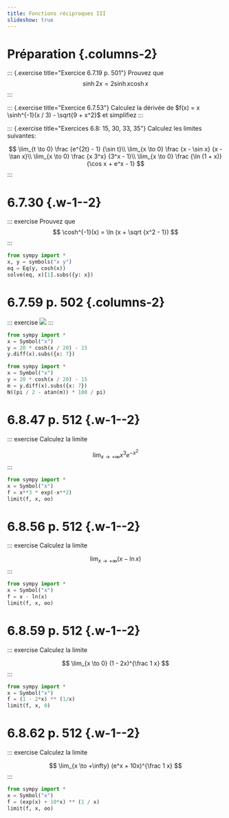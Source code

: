 ```yaml
---
title: Fonctions réciproques III
slideshow: true
---
```


# Préparation {.columns-2}

::: {.exercise title="Exercice 6.7.19 p. 501"}
Prouvez que
$$
\sinh 2x = 2 \sinh x \cosh x
$$
:::

::: {.exercise title="Exercice 6.7.53"}
Calculez la dérivée de $f(x) = x \sinh^{-1}(x / 3) - \sqrt{9 + x^2}$ et simplifiez
:::

::: {.exercise title="Exercices 6.8: 15, 30, 33, 35"}
Calculez les limites suivantes:

$$
\lim_{t \to 0} \frac {e^{2t} - 1} {\sin t}\\
\lim_{x \to 0} \frac {x - \sin x} {x - \tan x}\\
\lim_{x \to 0} \frac {x 3^x} {3^x - 1}\\
\lim_{x \to 0} \frac {\ln (1 + x)} {\cos x + e^x - 1}
$$
:::

# 6.7.30 {.w-1--2}

::: exercise
Prouvez que
$$
\cosh^{-1}(x) = \ln (x + \sqrt {x^2 - 1})
$$
:::

~~~ python {.run}
from sympy import *
x, y = symbols("x y")
eq = Eq(y, cosh(x))
solve(eq, x)[1].subs({y: x})
~~~

# 6.7.59 p. 502 {.columns-2}

::: exercise
![](/images/exercises/6.7.59.png)
:::

~~~ python {.run}
from sympy import *
x = Symbol("x")
y = 20 * cosh(x / 20) - 15
y.diff(x).subs({x: 7})
~~~

~~~ python {.run}
from sympy import *
x = Symbol("x")
y = 20 * cosh(x / 20) - 15
m = y.diff(x).subs({x: 7})
N((pi / 2 - atan(m)) * 180 / pi)
~~~

# 6.8.47 p. 512 {.w-1--2}

::: exercise
Calculez la limite

$$
\lim_{x \to +\infty} x^3 e^{-x^2}
$$
:::

~~~ python {.run}
from sympy import *
x = Symbol("x")
f = x**3 * exp(-x**2)
limit(f, x, oo)
~~~

# 6.8.56 p. 512 {.w-1--2}

::: exercise
Calculez la limite

$$
\lim_{x \to +\infty} (x - \ln x)
$$
:::

~~~ python {.run}
from sympy import *
x = Symbol("x")
f = x - ln(x)
limit(f, x, oo)
~~~

# 6.8.59 p. 512 {.w-1--2}

::: exercise
Calculez la limite

$$
\lim_{x \to 0} (1 - 2x)^{\frac 1 x}
$$
:::

~~~ python {.run}
from sympy import *
x = Symbol("x")
f = (1 - 2*x) ** (1/x)
limit(f, x, 0)
~~~

# 6.8.62 p. 512 {.w-1--2}

::: exercise
Calculez la limite

$$
\lim_{x \to +\infty} (e^x + 10x)^{\frac 1 x}
$$
:::

~~~ python {.run}
from sympy import *
x = Symbol("x")
f = (exp(x) + 10*x) ** (1 / x)
limit(f, x, oo)
~~~